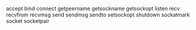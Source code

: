 accept
bind
connect
getpeername
getsockname
getsockopt
listen
recv
recvfrom
recvmsg
send
sendmsg
sendto
setsockopt
shutdown
sockatmark
socket
socketpair